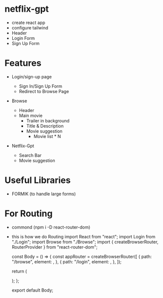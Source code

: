 # netflix-gpt

- create react app
- configure tailwind
- Header
- Login Form
- Sign Up Form

# Features
- Login/sign-up page
   - Sign In/Sign Up Form 
   - Redirect to Browse Page
- Browse
   - Header
   - Main movie
       - Trailer in background
       - Title & Description
       - Movie suggestion
          - Movie list * N

- Netflix-Gpt
    - Search Bar
    - Movie suggestion

# Useful Libraries
- FORMIK (to handle large forms)

# For Routing 
- commond (npm i -D react-router-dom)
- this is how we do Routing 
    import React from "react";
    import Login from "./Login";
    import Browse from "./Browse";
    import { createBrowserRouter, RouterProvider } from "react-router-dom";

    const Body = () => {
    const appRouter = createBrowserRouter([
        {
        path: "/browse",
        element: <Browse />,
        },
        {
        path: "/login",
        element: <Login />,
        },
    ]);

    return (
        <div>
        <RouterProvider router={appRouter} />
        </div>
    );
    };

    export default Body;
